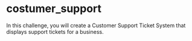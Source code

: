 # costumer_support
In this challenge, you will create a Customer Support Ticket System that displays support tickets for a business. 
